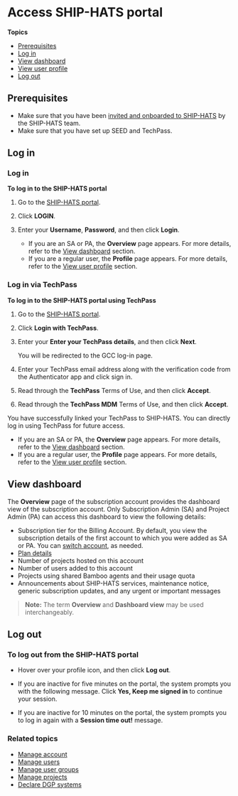 # Access SHIP-HATS portal


**Topics**
- [Prerequisites](#prerequisites)
- [Log in](#log-in)
- [View dashboard](#view-dashboard)
- [View user profile](#view-user-profile)
- [Log out](#log-out)



## Prerequisites

- Make sure that you have been [invited and onboarded to SHIP-HATS](https://docs.developer.tech.gov.sg/docs/ship-hats-getting-started/subscribing-to-ship-hats) by the SHIP-HATS team.
- Make sure that you have set up SEED and TechPass.

## Log in

<!-- tabs:start -->

### **Log in**

**To log in to the SHIP-HATS portal**

1. Go to the [SHIP-HATS portal](https://www.ship.gov.sg/).
1. Click **LOGIN**.
1. Enter your **Username**, **Password**, and then click **Login**.
    - If you are an SA or PA, the **Overview** page appears. For more details, refer to the [View dashboard](#view-dashboard) section.
    - If you are a regular user, the **Profile** page appears. For more details, refer to the [View user profile](#view-user-profile) section.

    <!--<kbd>![dashboard](./images/dashboard.png)</kbd>-->


### **Log in via TechPass**

**To log in to the SHIP-HATS portal using TechPass**

1. Go to the [SHIP-HATS portal](https://www.ship.gov.sg/).
1. Click **Login with TechPass**.

    <!--<kbd>![log-in](./images/tplogin.png ':size=100%')</kbd>-->

1. Enter your **Enter your TechPass details**, and then click **Next**.

    <!--<kbd>![log-in](./images/tp-sign-in.png ':size=100%')</kbd>-->

    You will be redirected to the GCC log-in page. 
1. Enter your TechPass email address along with the verification code from the Authenticator app and click sign in. 

    <!--<kbd>![log-in](./images/tp-gcc-log-in.png ':size=100%')</kbd>-->

5. Read through the **TechPass** Terms of Use, and then click **Accept**.

    <!--<kbd>![log-in](./images/tp-terms-of-use.png ':size=100%')</kbd>-->

6. Read through the **TechPass MDM** Terms of Use, and then click **Accept**.

    <!--<kbd>![log-in](./images/tp-mdm-terms-of-use.png ':size=100%')</kbd>-->

You have successfully linked your TechPass to SHIP-HATS. You can directly log in using TechPass for future access.  
<!--<span style="color:red">Is there any step missing here?</span>--> 
- If you are an SA or PA, the **Overview** page appears. For more details, refer to the [View dashboard](#view-dashboard) section.
- If you are a regular user, the **Profile** page appears. For more details, refer to the [View user profile](#view-user-profile) section.

<!-- tabs:end -->


## View dashboard
The **Overview** page of the subscription account provides the dashboard view of the subscription account. Only Subscription Admin (SA) and Project Admin (PA) can access this dashboard to view the following details:

- Subscription tier for the Billing Account. By default, you view the subscription details of the first account to which you were added as SA or PA. You can [switch account](manage-account), as needed.
- [Plan details](manage-account)
- Number of projects hosted on this account
- Number of users added to this account
- Projects using shared Bamboo agents and their usage quota 
- Announcements about SHIP-HATS services, maintenance notice, generic subscription updates, and any urgent or important messages
    <!--<kbd>![Portal Announcements](./images/portal-announcements.png ':size=60%')-->

>**Note:** The term **Overview** and **Dashboard view** may be used interchangeably.

<!--<kbd>![Overview](./images/ship-update.png ':size=60%')</kbd>-->

## Log out 

### To log out from the SHIP-HATS portal
- Hover over your profile icon, and then click **Log out**.
    
    <!--<kbd>![Log Out](./images/log-out.png ':size=100%')</kbd>-->

- If you are inactive for five minutes on the portal, the system prompts you with the following message. Click **Yes, Keep me signed in** to continue your session.

    <!--<kbd>![Idle Time Prompt After 5 Mins](./images/idle-time-prompt-after-5-mins.png ':size=100%')</kbd>-->

- If you are inactive for 10 minutes on the portal, the system prompts you to log in again with a **Session time out!** message.

    <!--<kbd>![Session Timed Out](./images/session-timed-out.png ':size=100%')</kbd>-->

### Related topics
  - [Manage account](manage-account)
  - [Manage users](manage-users)
  - [Manage user groups](manage-user-groups)
  - [Manage projects](manage-projects)
  - [Declare DGP systems](declare-dgp-systems)